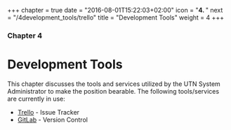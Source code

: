 +++
chapter = true
date = "2016-08-01T15:22:03+02:00"
icon = "<b>4. </b>"
next = "/4development_tools/trello"
title = "Development Tools"
weight = 4
+++

### Chapter 4

# Development Tools

This chapter discusses the tools and services utilized by the UTN System
Administrator to make the position bearable. The following tools/services are
currently in use:

- [Trello](/development_tools/trello) - Issue Tracker
- [GitLab](/development_tools/gitlab) - Version Control
